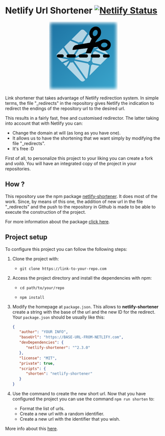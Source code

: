 # Netlify Url Shortener [![Netlify Status](https://api.netlify.com/api/v1/badges/f999394f-00ce-4a76-b76e-552435915443/deploy-status)](https://app.netlify.com/sites/small-url/deploys)

<p align="center">
  <img src="./assets/netlify-url-shortener.png" alt="Logo" />
</p>

Link shortener that takes advantage of Netlify redirection system. In simple terms, the file
"\_redirects" in the repository gives Netlify the indication to redirect the endings of the
repository url to the desired url.

This results in a fairly fast, free and customised redirector. The latter taking into account that
with Netlify you can:

-  Change the domain at will (as long as you have one).
-  It allows us to have the shortening that we want simply by modifying the file "\_redirects".
-  It's free :D

First of all, to personalize this project to your liking you can create a fork and _voilà_. You will
have an integrated copy of the project in your repositories.

## How ?

This repository use the npm package [netlify-shortener](https://rubn.xyz/ztWYE). It does most of the
work. Since, by means of this one, the addition of new url in the file "\_redirects" and the push to
the repository in Github is made to be able to execute the construction of the project.

For more information about the package [click here](https://rubn.xyz/ztWYE).

## Project setup

To configure this project you can follow the following steps:

1. Clone the project with:

   -  `git clone https://link-to-your-repo.com`

2. Access the project directory and install the dependencies with npm:

   -  `cd path/to/your/repo`

   -  `npm install`

3. Modify the homepage at `package.json`. This allows to **netlify-shortener** create a string with
   the base of the url and the new ID for the redirect. Your `package.json` should be usually like
   this:

   ```json
   {
      "author": "YOUR INFO",
      "baseUrl": "https://BASE-URL-FROM-NETLIFY.com",
      "devDependencies": {
         "netlify-shortener": "^2.3.0"
      },
      "license": "MIT",
      "private": true,
      "scripts": {
         "shorten": "netlify-shortener"
      }
   }
   ```

4. Use the command to create the new short url. Now that you have configured the project you can use
   the command `npm run shorten` to:

   -  Format the list of urls.
   -  Create a new url with a random identifier.
   -  Create a new url with the identifier that you wish.

More info about this [here](https://rubn.xyz/Dd6xr).
